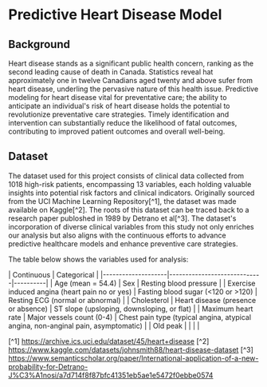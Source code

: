 # Predictive Heart Disease Model

## Background

Heart disease stands as a significant public health concern, ranking as the second leading cause of death in Canada. Statistics reveal hat approximately one in twelve Canadians aged twenty and above sufer from heart disease, underling the pervasive nature of this health issue. Predictive modeling for heart disease vital for preventative care; the ability to anticipate an individual's risk of heart disease holds the potential to revolutionize preventative care strategies. Timely identification and intervention can substantially reduce the likelihood of fatal outcomes, contributing to improved patient outcomes and overall well-being. 

## Dataset 

The dataset used for this project consists of clinical data collected from 1018 high-risk patients, encompassing 13 variables, each holding valuable insights into potential risk factors and clinical indicators. Originally sourced from the UCI Machine Learning Repository[^1], the dataset was made available on Kaggle[^2]. The roots of this dataset can be traced back to a research paper publoshed in 1989 by Detrano et al[^3]. The dataset's incorporation of diverse clinical variables from this study not only enriches our analysis but also aligns with the continuous efforts to advance predictive healthcare models and enhance preventive care strategies.

The table below shows the variables used for analysis:

| Continuous          | Categorical                             | 
|--------------------|-----------------------------|----------| 
| Age (mean = 54.4) | Sex                         | Resting blood pressure | 
| Exercise induced angina (heart pain no or yes) | Fasting blood sugar (<120 or >120) | Resting ECG (normal or abnormal) |
| Cholesterol        | Heart disease (presence or absence)  | ST slope (upsloping, downsloping, or flat) |
| Maximum heart rate | Major vessels count (0-4)     | Chest pain type (typical angina, atypical angina, non-anginal pain, asymptomatic) |
| Old peak           |  | |
                                |


[^1] https://archive.ics.uci.edu/dataset/45/heart+disease
[^2] https://www.kaggle.com/datasets/johnsmith88/heart-disease-dataset
[^3] https://www.semanticscholar.org/paper/International-application-of-a-new-probability-for-Detrano-J%C3%A1nosi/a7d714f8f87bfc41351eb5ae1e5472f0ebbe0574



